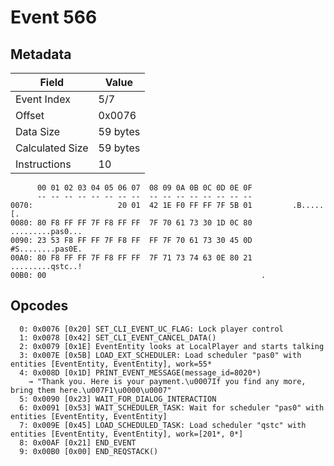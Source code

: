 # Event 566

## Metadata

| Field           | Value    |
|-----------------|----------|
| Event Index     | 5/7      |
| Offset          | 0x0076   |
| Data Size       | 59 bytes |
| Calculated Size | 59 bytes |
| Instructions    | 10       |

```
      00 01 02 03 04 05 06 07  08 09 0A 0B 0C 0D 0E 0F
      -- -- -- -- -- -- -- --  -- -- -- -- -- -- -- --
0070:                   20 01  42 1E F0 FF FF 7F 5B 01         .B.....[.
0080: 80 F8 FF FF 7F F8 FF FF  7F 70 61 73 30 1D 0C 80  .........pas0...
0090: 23 53 F8 FF FF 7F F8 FF  FF 7F 70 61 73 30 45 0D  #S........pas0E.
00A0: 80 F8 FF FF 7F F8 FF FF  7F 71 73 74 63 0E 80 21  .........qstc..!
00B0: 00                                                .               
```

## Opcodes

```
  0: 0x0076 [0x20] SET_CLI_EVENT_UC_FLAG: Lock player control
  1: 0x0078 [0x42] SET_CLI_EVENT_CANCEL_DATA()
  2: 0x0079 [0x1E] EventEntity looks at LocalPlayer and starts talking
  3: 0x007E [0x5B] LOAD_EXT_SCHEDULER: Load scheduler "pas0" with entities [EventEntity, EventEntity], work=55*
  4: 0x008D [0x1D] PRINT_EVENT_MESSAGE(message_id=8020*)
    → "Thank you. Here is your payment.\u0007If you find any more, bring them here.\u007F1\u0000\u0007"
  5: 0x0090 [0x23] WAIT_FOR_DIALOG_INTERACTION
  6: 0x0091 [0x53] WAIT_SCHEDULER_TASK: Wait for scheduler "pas0" with entities [EventEntity, EventEntity]
  7: 0x009E [0x45] LOAD_SCHEDULED_TASK: Load scheduler "qstc" with entities [EventEntity, EventEntity], work=[201*, 0*]
  8: 0x00AF [0x21] END_EVENT
  9: 0x00B0 [0x00] END_REQSTACK()
```

